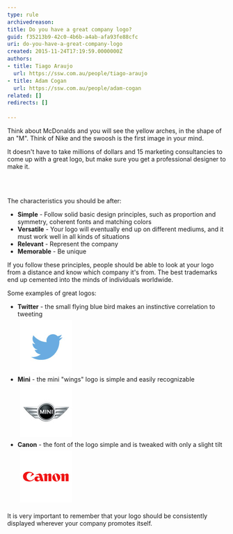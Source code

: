 ```yaml
---
type: rule
archivedreason: 
title: Do you have a great company logo?
guid: f35213b9-42c0-4b6b-a4ab-afa93fe88cfc
uri: do-you-have-a-great-company-logo
created: 2015-11-24T17:19:59.0000000Z
authors:
- title: Tiago Araujo
  url: https://ssw.com.au/people/tiago-araujo
- title: Adam Cogan
  url: https://ssw.com.au/people/adam-cogan
related: []
redirects: []

---
```



<p>​​​Think about McDonalds and you will see the yellow arches, in the shape of an "M". Think of Nike and the swoosh is the first image in your mind.</p><p>It doesn't have to take millions of dollars and 15 marketing consultancies to come up with a great logo, but make sure you get a professional designer to make it.​​<br></p>
<br><excerpt class='endintro'></excerpt><br>
<p style="margin-top:7px;margin-bottom:7px;font-family:verdana, sans-serif;font-size:12px;line-height:17px;color:#000000;"></p><p>The characteristics you should be after:</p><ul><li><strong>Simple</strong> - Follow solid basic design principles, such as proportion and symmetry, coherent fonts and matching colors​</li><li><strong>Versatile</strong> - Your logo will eventually end up on different mediums, and it must work well in all kinds of situations</li><li><strong>Relevant</strong> - Represent the company</li><li><strong>Memorable</strong> - Be unique</li></ul><p>If you follow these principles, people should be able to look at your logo from a distance and know which company it's from. The best trademarks end up cemented into the minds of individuals worldwide.</p><p>Some examples of great logos:</p><ul><li><strong>Twitter</strong> - the small flying blue bird makes an instinctive correlation to tweeting<br><img src="twitterlogo.jpg" alt="twitterlogo.jpg" style="margin:5px;" /><br></li><li><strong>Mini</strong> - the mini "wings" logo is simple and easily recognizable <br><img src="mini-logo.jpg" alt="mini-logo.jpg" data-pin-nopin="true" style="margin:5px;" /><br></li><li><strong>Canon</strong> - the font of the logo simple and is tweaked with only a slight tilt<br><img src="canon-logo.jpg" alt="canon-logo.jpg" style="margin:5px;" /><br></li></ul><p>It is very important to remember that your logo should be consistently displayed wherever your company promotes itself.</p>


